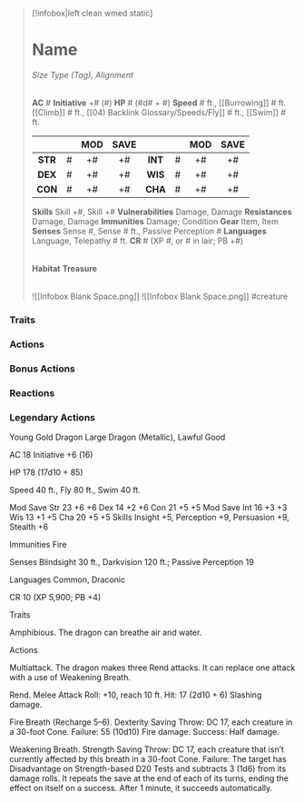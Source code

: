 > [!infobox|left clean wmed static]
> # Name
> *Size Type (Tag), Alignment*
> 
> | |
> | - |
> **AC** # **Initiative** +# (#)
> **HP** # (#d# + #)
> **Speed** # ft., [[Burrowing]] # ft. [[Climb]] # ft., [[04) Backlink Glossary/Speeds/Fly]] # ft., [[Swim]] # ft.
> 
> | | | MOD | SAVE | | | MOD | SAVE |
> | :-: | :-: | :-: | :-: | :-: | :-: | :-: | :-: |
> | **STR** | # | +# | +# | **INT** | # | +# | +# | 
> | **DEX** | # | +# | +# | **WIS** | # | +# | +# |
> | **CON** | # | +# | +# | **CHA** | # | +# | +# |
> **Skills** Skill +#, Skill +#
> **Vulnerabilities** Damage, Damage
> **Resistances** Damage, Damage
> **Immunities** Damage; Condition
> **Gear** Item, Item
> **Senses** Sense #, Sense # ft., Passive Perception #
> **Languages** Language, Telepathy # ft.
> **CR** # (XP #, or # in lair; PB +#)
>
> | |
> | - |
> **Habitat**
> **Treasure**
> 
> | |
> | - |
> ![[Infobox Blank Space.png]]
> ![[Infobox Blank Space.png]]
> #creature 


### Traits
### Actions
### Bonus Actions
### Reactions
### Legendary Actions
Young Gold Dragon
Large Dragon (Metallic), Lawful Good

AC 18 Initiative +6 (16)

HP 178 (17d10 + 85)

Speed 40 ft., Fly 80 ft., Swim 40 ft.

Mod	Save
Str	23	+6	+6
Dex	14	+2	+6
Con	21	+5	+5
Mod	Save
Int	16	+3	+3
Wis	13	+1	+5
Cha	20	+5	+5
Skills Insight +5, Perception +9, Persuasion +9, Stealth +6

Immunities Fire

Senses Blindsight 30 ft., Darkvision 120 ft.; Passive Perception 19

Languages Common, Draconic

CR 10 (XP 5,900; PB +4)

Traits

Amphibious. The dragon can breathe air and water.

Actions

Multiattack. The dragon makes three Rend attacks. It can replace one attack with a use of Weakening Breath.

Rend. Melee Attack Roll: +10, reach 10 ft. Hit: 17 (2d10 + 6) Slashing damage.

Fire Breath (Recharge 5–6). Dexterity Saving Throw: DC 17, each creature in a 30-foot Cone. Failure: 55 (10d10) Fire damage. Success: Half damage.

Weakening Breath. Strength Saving Throw: DC 17, each creature that isn’t currently affected by this breath in a 30-foot Cone. Failure: The target has Disadvantage on Strength-based D20 Tests and subtracts 3 (1d6) from its damage rolls. It repeats the save at the end of each of its turns, ending the effect on itself on a success. After 1 minute, it succeeds automatically.